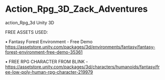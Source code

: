 # Action_Rpg_3D_Zack_Adventures
action_Rpg_3d Unity 3D


FREE ASSETS USED:

• Fantasy Forest Environment - Free Demo https://assetstore.unity.com/packages/3d/environments/fantasy/fantasy-forest-environment-free-demo-35361

• FREE RPG CHARACTER FROM BLINK - https://assetstore.unity.com/packages/3d/characters/humanoids/fantasy/free-low-poly-human-rpg-character-219979
